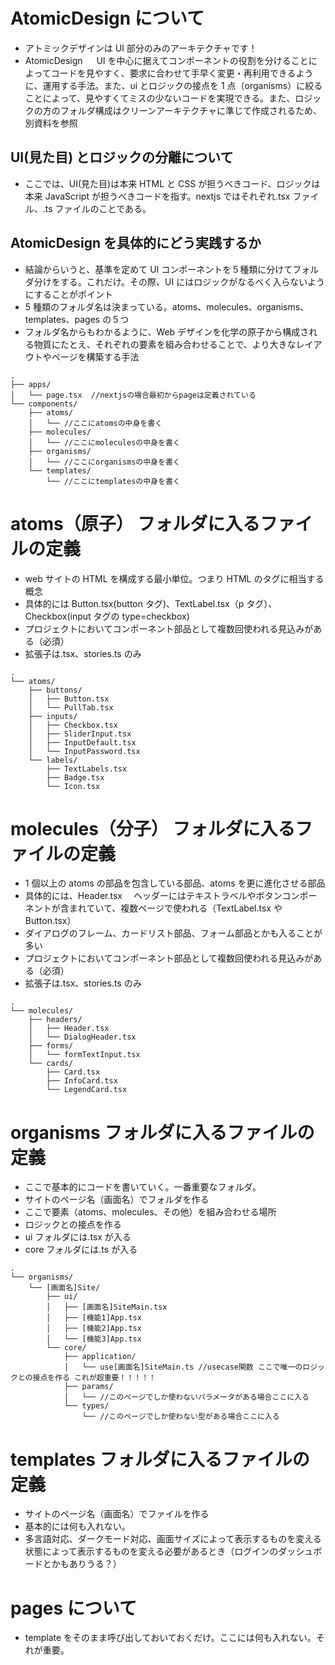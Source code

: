 # AtomicDesign について

- アトミックデザインは UI 部分のみのアーキテクチャです！
- AtomicDesign 　 UI を中心に据えてコンポーネントの役割を分けることによってコードを見やすく、要求に合わせて手早く変更・再利用できるように、運用する手法。また、ui とロジックの接点を 1 点（organisms）に絞ることによって、見やすくてミスの少ないコードを実現できる。また、ロジックの方のフォルダ構成はクリーンアーキテクチャに準じて作成されるため、別資料を参照

## UI(見た目) とロジックの分離について

- ここでは、UI(見た目)は本来 HTML と CSS が担うべきコード、ロジックは本来 JavaScript が担うべきコードを指す。nextjs ではそれぞれ.tsx ファイル、.ts ファイルのことである。

## AtomicDesign を具体的にどう実践するか

- 結論からいうと、基準を定めて UI コンポーネントを５種類に分けてフォルダ分けをする。これだけ。その際、UI にはロジックがなるべく入らないようにすることがポイント
- 5 種類のフォルダ名は決まっている。atoms、molecules、organisms、templates、pages の５つ
- フォルダ名からもわかるように、Web デザインを化学の原子から構成される物質にたとえ、それぞれの要素を組み合わせることで、より大きなレイアウトやページを構築する手法

```
.
├── apps/
│   └── page.tsx  //nextjsの場合最初からpageは定義されている
└── components/
    ├── atoms/
    │   └── //ここにatomsの中身を書く
    ├── molecules/
    │   └── //ここにmoleculesの中身を書く
    ├── organisms/
    │   └── //ここにorganismsの中身を書く
    └── templates/
        └── //ここにtemplatesの中身を書く
```

# atoms（原子） フォルダに入るファイルの定義

- web サイトの HTML を構成する最小単位。つまり HTML のタグに相当する概念
- 具体的には Button.tsx(button タグ)、TextLabel.tsx（p タグ）、Checkbox(input タグの type=checkbox)
- プロジェクトにおいてコンポーネント部品として複数回使われる見込みがある（必須）
- 拡張子は.tsx、stories.ts のみ

```
.
└── atoms/
    ├── buttons/
    │   ├── Button.tsx
    │   └── PullTab.tsx
    ├── inputs/
    │   ├── Checkbox.tsx
    │   ├── SliderInput.tsx
    │   ├── InputDefault.tsx
    │   └── InputPassword.tsx
    └── labels/
        ├── TextLabels.tsx
        ├── Badge.tsx
        └── Icon.tsx
```

# molecules（分子） フォルダに入るファイルの定義

- 1 個以上の atoms の部品を包含している部品、atoms を更に進化させる部品
- 具体的には、Header.tsx 　ヘッダーにはテキストラベルやボタンコンポーネントが含まれていて、複数ページで使われる（TextLabel.tsx や Button.tsx）
- ダイアログのフレーム、カードリスト部品、フォーム部品とかも入ることが多い
- プロジェクトにおいてコンポーネント部品として複数回使われる見込みがある（必須）
- 拡張子は.tsx、stories.ts のみ

```
.
└── molecules/
    ├── headers/
    │   ├── Header.tsx
    │   └── DialogHeader.tsx
    ├── forms/
    │   └── formTextInput.tsx
    └── cards/
        ├── Card.tsx
        ├── InfoCard.tsx
        └── LegendCard.tsx

```

# organisms フォルダに入るファイルの定義

- ここで基本的にコードを書いていく。一番重要なフォルダ。
- サイトのページ名（画面名）でフォルダを作る
- ここで要素（atoms、molecules、その他）を組み合わせる場所
- ロジックとの接点を作る
- ui フォルダには.tsx が入る
- core フォルダには.ts が入る

```
.
└── organisms/
    └── [画面名]Site/
        ├── ui/
        │   ├── [画面名]SiteMain.tsx
        │   ├── [機能1]App.tsx
        │   ├── [機能2]App.tsx
        │   └── [機能3]App.tsx
        └── core/
            ├── application/
            │   └── use[画面名]SiteMain.ts //usecase関数 ここで唯一のロジックとの接点を作る これが超重要！！！！！
            ├── params/
            │   └── //このページでしか使わないパラメータがある場合ここに入る
            └── types/
                └── //このページでしか使わない型がある場合ここに入る
```

# templates フォルダに入るファイルの定義

- サイトのページ名（画面名）でファイルを作る
- 基本的には何も入れない。
- 多言語対応、ダークモード対応、画面サイズによって表示するものを変える　状態によって表示するものを変える必要があるとき（ログインのダッシュボードとかもありうる？）

# pages について

- template をそのまま呼び出しておいておくだけ。ここには何も入れない。それが重要。
